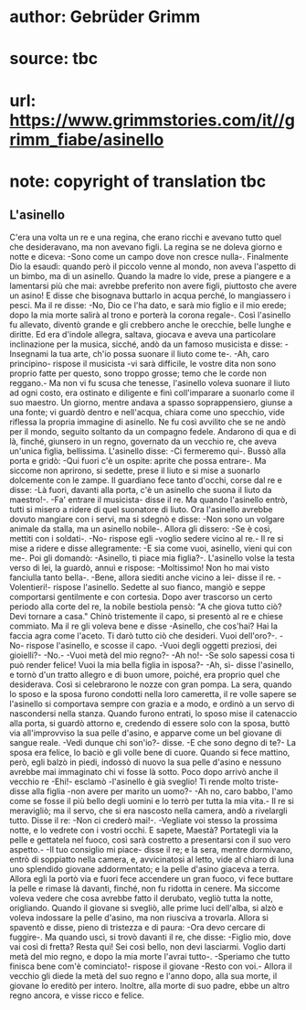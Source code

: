 # author: Gebrüder Grimm
# source: tbc
# url: https://www.grimmstories.com/it//grimm_fiabe/asinello
# note: copyright of translation tbc

## L'asinello 

C'era una volta un re e una regina, che erano ricchi e avevano tutto
quel che desideravano, ma non avevano figli. La regina se ne doleva
giorno e notte e diceva: -Sono come un campo dove non cresce nulla-.
Finalmente Dio la esaudì: quando però il piccolo venne al mondo, non
aveva l'aspetto di un bimbo, ma di un asinello. Quando la madre lo
vide, prese a piangere e a lamentarsi più che mai: avrebbe preferito non
avere figli, piuttosto che avere un asino! E disse che bisognava
buttarlo in acqua perché‚ lo mangiassero i pesci. Ma il re disse: -No,
Dio ce l'ha dato, e sarà mio figlio e il mio erede; dopo la mia morte
salirà al trono e porterà la corona regale-. Così l'asinello fu
allevato, diventò grande e gli crebbero anche le orecchie, belle lunghe
e diritte. Ed era d'indole allegra, saltava, giocava e aveva una
particolare inclinazione per la musica, sicché‚ andò da un famoso
musicista e disse: -Insegnami la tua arte, ch'io possa suonare il liuto
come te-. -Ah, caro principino- rispose il musicista -vi sarà difficile,
le vostre dita non sono proprio fatte per questo, sono troppo grosse;
temo che le corde non reggano.- Ma non vi fu scusa che tenesse,
l'asinello voleva suonare il liuto ad ogni costo, era ostinato e
diligente e finì coll'imparare a suonarlo come il suo maestro. Un
giorno, mentre andava a spasso soprappensiero, giunse a una fonte; vi
guardò dentro e nell'acqua, chiara come uno specchio, vide riflessa la
propria immagine di asinello.
Ne fu così avvilito che se ne andò per il mondo, seguito soltanto da un
compagno fedele. Andarono di qua e di là, finché‚ giunsero in un regno,
governato da un vecchio re, che aveva un'unica figlia, bellissima.
L'asinello disse: -Ci fermeremo qui-. Bussò alla porta e gridò: -Qui
fuori c'è un ospite: aprite che possa entrare-. Ma siccome non
aprirono, si sedette, prese il liuto e si mise a suonarlo dolcemente con
le zampe. Il guardiano fece tanto d'occhi, corse dal re e disse: -Là
fuori, davanti alla porta, c'è un asinello che suona il liuto da
maestro!-. -Fa' entrare il musicista- disse il re. Ma quando
l'asinello entrò, tutti si misero a ridere di quel suonatore di liuto.
Ora l'asinello avrebbe dovuto mangiare con i servi, ma si sdegnò e
disse: -Non sono un volgare animale da stalla, ma un asinello nobile-.
Allora gli dissero: -Se è così, mettiti con i soldati-. -No- rispose
egli -voglio sedere vicino al re.- Il re si mise a ridere e disse
allegramente: -E sia come vuoi, asinello, vieni qui con me-. Poi gli
domandò: -Asinello, ti piace mia figlia?-. L'asinello volse la testa
verso di lei, la guardò, annuì e rispose: -Moltissimo! Non ho mai visto
fanciulla tanto bella-. -Bene, allora siediti anche vicino a lei- disse
il re. -Volentieri!- rispose l'asinello. Sedette al suo fianco, mangiò
e seppe comportarsi gentilmente e con cortesia. Dopo aver trascorso un
certo periodo alla corte del re, la nobile bestiola pensò: "A che giova
tutto ciò? Devi tornare a casa." Chinò tristemente il capo, si presentò
al re e chiese commiato. Ma il re gli voleva bene e disse -Asinello, che
cos'hai? Hai la faccia agra come l'aceto. Ti darò tutto ciò che
desideri. Vuoi dell'oro?-. -No- rispose l'asinello, e scosse il capo.
-Vuoi degli oggetti preziosi, dei gioielli?- -No.- -Vuoi metà del mio
regno?- -Ah no!- -Se solo sapessi cosa ti può render felice! Vuoi la mia
bella figlia in isposa?- -Ah, sì- disse l'asinello, e tornò d'un
tratto allegro e di buon umore, poiché‚ era proprio quel che desiderava.
Così si celebrarono le nozze con gran pompa. La sera, quando lo sposo e
la sposa furono condotti nella loro cameretta, il re volle sapere se
l'asinello si comportava sempre con grazia e a modo, e ordinò a un
servo di nascondersi nella stanza. Quando furono entrati, lo sposo mise
il catenaccio alla porta, si guardò attorno e, credendo di essere solo
con la sposa, buttò via all'improvviso la sua pelle d'asino, e apparve
come un bel giovane di sangue reale. -Vedi dunque chi son'io?- disse.
-E che sono degno di te?- La sposa era felice, lo baciò e gli volle bene
di cuore. Quando si fece mattino, però, egli balzò in piedi, indossò di
nuovo la sua pelle d'asino e nessuno avrebbe mai immaginato chi vi
fosse là sotto. Poco dopo arrivò anche il vecchio re -Ehi!- esclamò
-l'asinello è già sveglio! Ti rende molto triste- disse alla figlia
-non avere per marito un uomo?- -Ah no, caro babbo, l'amo come se fosse
il più bello degli uomini e lo terrò per tutta la mia vita.- Il re si
meravigliò; ma il servo, che si era nascosto nella camera, andò a
rivelargli tutto. Disse il re: -Non ci crederò mai!-. -Vegliate voi
stesso la prossima notte, e lo vedrete con i vostri occhi. E sapete,
Maestà? Portategli via la pelle e gettatela nel fuoco, così sarà
costretto a presentarsi con il suo vero aspetto.- -Il tuo consiglio mi
piace- disse il re; e la sera, mentre dormivano, entrò di soppiatto
nella camera, e, avvicinatosi al letto, vide al chiaro di luna uno
splendido giovane addormentato; e la pelle d'asino giaceva a terra.
Allora egli la portò via e fuori fece accendere un gran fuoco, vi fece
buttare la pelle e rimase là davanti, finché‚ non fu ridotta in cenere.
Ma siccome voleva vedere che cosa avrebbe fatto il derubato, vegliò
tutta la notte, origliando. Quando il giovane si svegliò, alle prime
luci dell'alba, si alzò e voleva indossare la pelle d'asino, ma non
riusciva a trovarla. Allora si spaventò e disse, pieno di tristezza e di
paura: -Ora devo cercare di fuggire-. Ma quando uscì, si trovò davanti
il re, che disse: -Figlio mio, dove vai così di fretta? Resta qui! Sei
così bello, non devi lasciarmi. Voglio darti metà del mio regno, e dopo
la mia morte l'avrai tutto-. -Speriamo che tutto finisca bene com'è
cominciato!- rispose il giovane -Resto con voi.- Allora il vecchio gli
diede la metà del suo regno e l'anno dopo, alla sua morte, il giovane
lo ereditò per intero. Inoltre, alla morte di suo padre, ebbe un altro
regno ancora, e visse ricco e felice.
